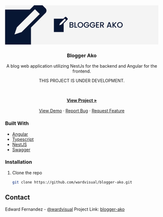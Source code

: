 <div id="top"></div>

<!-- PROJECT LOGO -->
<br />
<div align="center">
  <a href="https://github.com/wardvisual/blogger-ako">
    <img src="./screenshots/banner.jpg" alt="banner">
  </a>

  <h3 align="center">Blogger Ako</h3>

  <p align="center"> A blog web application utilizing NestJs for the backend and Angular for the frontend.</p> 
  <p>THIS PROJECT IS UNDER DEVELOPMENT.</p>
    <br />
    <br />
    <a href="https://github.com/wardvisual/blogger-ako"><strong>View Project »</strong></a>
    <br />    
    <br />
    <a href="https://github.com/wardvisual/blogger-ako">View Demo</a>
    ·
    <a href="https://github.com/wardvisual/blogger-ako/issues">Report Bug</a>
    ·
    <a href="https://github.com/wardvisual/blogger-ako/issues">Request Feature</a>
  
</div>

### Built With

- [Angular](https://angular.io/)
- [Typescript](https://www.typescriptlang.org/)
- [NestJS](https://nestjs.com/)
- [Swagger](https://swagger.io/)

<!-- INSTALLATION -->

### Installation

1. Clone the repo

   ```sh
   git clone https://github.com/wardvisual/blogger-ako.git
   ```

<!-- CONTACT -->

## Contact

Edward Fernandez - [@wardvisual](https://twitter.com/wardvisual)
Project Link: [blogger-ako](https://github.com/wardvisual/blogger-ako)
